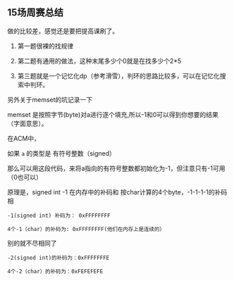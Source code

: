 ## 15场周赛总结

做的比较差，感觉还是要把提高课刷了。

1. 第一题很裸的找规律

2. 第二题有通用的做法，这种末尾多少个0就是在找多少个2*5

3. 第三题就是一个记忆化dp（参考滑雪），判环的思路比较多，可以在记忆化搜索中判环。


另外关于memset的坑记录一下

memset 是按照字节(byte)对a进行逐个填充,所以-1和0可以得到你想要的结果（字面意思）。

在ACM中，

如果 `a` 的类型是 有符号整数（signed）

那么可以用这段代码，来将a指向的有符号整数都初始化为-1，但注意只有-1可用（0也可以）

原理是，signed int -1 在内存中的补码和 按char计算的4个byte，-1-1-1-1的补码相


```
-1(signed int) 补码为： 0xFFFFFFFF

4个-1（char）的补码为: 0xFFFFFFFF(他们在内存上是连续的）
```

别的就不尽相同了

```
‭-2(signed int)的补码为：0xFFFFFFFE‬

4个-2（char）的补码为：0xFEFEFEFE
```